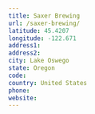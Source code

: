```yaml
---
title: Saxer Brewing
url: /saxer-brewing/
latitude: 45.4207
longitude: -122.671
address1: 
address2: 
city: Lake Oswego
state: Oregon
code: 
country: United States
phone: 
website: 
---
```


